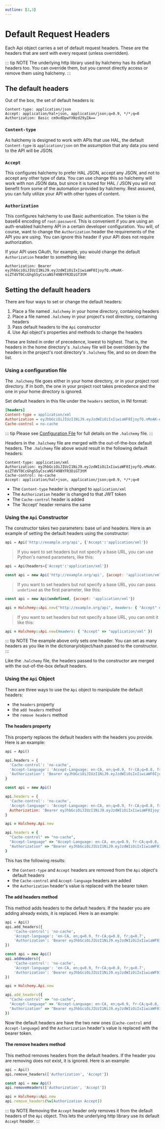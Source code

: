 ```yaml
---
outline: [2,3]
---
```

# Default Request Headers
Each Api object carries a set of default request headers.  These are the headers that are sent with every request (unless overridden).

::: tip NOTE
The underlying http library used by halchemy has its default headers too.  You can override them, but you cannot directly access or remove them using halchemy.
:::

## The default headers
Out of the box, the set of default headers is:

```http
Content-type: application/json
Accept: application/hal+json, application/json;q=0.9, */*;q=0
Authorization: Basic cm9vdDpwYXNzd29yZA==
```
### `Content-type`
As halchemy is designed to work with APIs that use HAL, the default `Content-type` is `application/json` on the assumption that any data you send to the API will be JSON.

### `Accept`
This configures halchemy to prefer HAL JSON, accept any JSON, and not to accept any other type of data.  You can use change this so halchemy will work with non JSON data, but since it is tuned for HAL / JSON you will not benefit from some of the automation provided by halchemy.  Rest assured, you can fully utilize your API with other types of content.

### `Authorization`
This configures halchemy to use Basic authentication.  The token is the base64 encoding of `root:password`.  This is convenient if you are using an auth-enabled halchemy API in a certain developer configuration.  You will, of course, want to change the `Authorization` header the requirements of the API you are using.  You can ignore this header if your API does not require authorization.

If your API uses OAuth, for example, you would change the default `Authorization` header to something like:

```http
Authorization: Bearer eyJhbGciOiJIUzI1NiJ9.eyJzdWIiOiIxIiwiaWF0IjoyfQ.nMoAK-oiZTdVT0CcGhgS5yCscaNSf49BYFR3DiGT3tM
```

## Setting the default headers
There are four ways to set or change the default headers:

1. Place a file named `.halchemy` in your home directory, containing headers
1. Place a file named `.halchemy` in your project's root directory, containing headers
1. Pass default headers to the `Api` constructor
1. Use Api object's properties and methods to change the headers

These are listed in order of precedence, lowest to highest.  That is, the headers in the home directory's `.halchemy` file will be overridden by the headers in the project's root directory's `.halchemy` file, and so on down the list.

### Using a configuration file
The `.halchemy` file goes either in your home directory, or in your project root directory.  If in both, the one in your project root takes precedence and the one in your home directory is ignored.

Set default headers in this file under the `headers` section, in INI format:

```ini
[headers]
Content-type = application/xml
Authorization = eyJhbGciOiJIUzI1NiJ9.eyJzdWIiOiIxIiwiaWF0IjoyfQ.nMoAK-oiZTdVT0CcGhgS5yCscaNSf49BYFR3DiGT3tM
Cache-control = no-cache
```
::: tip
Please see [Configuration File](/guide/configuration/changing#configuration-file) for full details on the `.halchemy` file.
:::

Headers in the `.halchemy` file are merged with the out-of-the-box default headers.  The `.halchemy` file above would result in the following default headers:

```http
Content-type: application/xml
Authorization: eyJhbGciOiJIUzI1NiJ9.eyJzdWIiOiIxIiwiaWF0IjoyfQ.nMoAK-oiZTdVT0CcGhgS5yCscaNSf49BYFR3DiGT3tM
Cache-control: no-cache
Accept: application/hal+json, application/json;q=0.9, */*;q=0
```
* The `Content-type` header is changed to `application/xml`
* The `Authorization` header is changed to that JWT token
* The `Cache-control` header is added
* The 'Accept' header remains the same

### Using the `Api` Constructor
The constructor takes two parameters: base url and headers.  Here is an example of setting the default headers using the constructor:

<tabs>
<tab name="Python">

```python
api = Api('http://example.org/api', {'Accept':'application/xml'})
```
> If you want to set headers but not specify a base URL, you can use Python's named parameters, like this:

```python
api = Api(headers={'Accept':'application/xml'})
```

</tab>

<tab name="JavaScript">

```javascript
const api = new Api('http://example.org/api', {accept: 'application/xml'})
```
> If you want to set headers but not specify a base URL, you can pass `undefined` as the first parameter, like this:
```javascript
const api = new Api(undefined, {accept: 'application/xml'})
```
</tab>

<tab name="Ruby">

```ruby
api = Halchemy::Api.new("http://example.org/api", headers: { "Accept" => "application/xml" })
```
> If you want to set headers but not specify a base URL, you can omit it like this:

```ruby
api = Halchemy::Api.new(headers: { "Accept" => "application/xml" })
```

</tab>

<future-languages />
</tabs>

::: tip NOTE
The example above only sets one header.  You can set as many headers as you like in the dictionary/object/hash passed to the constructor.
:::

Like the `.halchemy` file, the headers passed to the constructor are merged with the out-of-the-box default headers.

### Using the `Api` Object
There are three ways to use the `Api` object to manipulate the default headers:
* the `headers` property
* the `add headers` method
* the `remove headers` method

#### The headers property
This property replaces the default headers with the headers you provide.  Here is an example:

<tabs>
<tab name="Python">

```python
api = Api()

api.headers = {
  'Cache-control': 'no-cache',
  'Accept-language': 'Accept-Language: en-CA, en;q=0.9, fr-CA;q=0.8, fr;q=0.7',
  'Authorization': 'Bearer eyJhbGciOiJIUzI1NiJ9.eyJzdWIiOiIxIiwiaWF0IjoyfQ.nMoAK-oiZTdVT0CcGhgS5yCscaNSf49BYFR3DiGT3tM'
}
```
</tab>

<tab name="JavaScript">

```javascript
const api = new Api()

api.headers = {
  'Cache-control': 'no-cache',
  'Accept-language': 'Accept-Language: en-CA, en;q=0.9, fr-CA;q=0.8, fr;q=0.7',
  Authorization: 'Bearer eyJhbGciOiJIUzI1NiJ9.eyJzdWIiOiIxIiwiaWF0IjoyfQ.nMoAK-oiZTdVT0CcGhgS5yCscaNSf49BYFR3DiGT3tM'
}
```
</tab>

<tab name="Ruby">

```ruby
api = Halchemy.Api.new

api.headers = {
  "Cache-control" => "no-cache",
  "Accept-language" => "Accept-Language: en-CA, en;q=0.9, fr-CA;q=0.8, fr;q=0.7",
  "Authorization" => "Bearer eyJhbGciOiJIUzI1NiJ9.eyJzdWIiOiIxIiwiaWF0IjoyfQ.nMoAK-oiZTdVT0CcGhgS5yCscaNSf49BYFR3DiGT3tM"
}
```
</tab>

<future-languages />
</tabs>

This has the following results:
* the `Content-type` and `Accept` headers are removed from the `Api` object's default headers
* the `Cache-control` and `Accept-language` headers are added
* the `Authorization` header's value is replaced with the bearer token

#### The add headers method
This method adds headers to the default headers.  If the header you are adding already exists, it is replaced.  Here is an example:

<tabs>
<tab name="Python">

```python
api = Api()
api.add_headers({
    'Cache-control': 'no-cache',
    'Accept-language': 'en-CA, en;q=0.9, fr-CA;q=0.8, fr;q=0.7',
    'Authorization': 'Bearer eyJhbGciOiJIUzI1NiJ9.eyJzdWIiOiIxIiwiaWF0IjoyfQ.nMoAK-oiZTdVT0CcGhgS5yCscaNSf49BYFR3DiGT3tM'
})
```
</tab>

<tab name="JavaScript">

```javascript
const api = new Api()
api.addHeaders({
    'Cache-control': 'no-cache',
    'Accept-language': 'en-CA, en;q=0.9, fr-CA;q=0.8, fr;q=0.7',
    'Authorization': 'Bearer eyJhbGciOiJIUzI1NiJ9.eyJzdWIiOiIxIiwiaWF0IjoyfQ.nMoAK-oiZTdVT0CcGhgS5yCscaNSf49BYFR3DiGT3tM'
})
```
</tab>

<tab name="Ruby">

```ruby
api = Halchemy.Api.new

api.add_headers({
  "Cache-control" => "no-cache",
  "Accept-language" => "Accept-Language: en-CA, en;q=0.9, fr-CA;q=0.8, fr;q=0.7",
  "Authorization" => "Bearer eyJhbGciOiJIUzI1NiJ9.eyJzdWIiOiIxIiwiaWF0IjoyfQ.nMoAK-oiZTdVT0CcGhgS5yCscaNSf49BYFR3DiGT3tM"
})
```
</tab>

<future-languages />
</tabs>

Now the default headers are have the two new ones (`Cache-control` and `Accept-language`) and the `Authorization` header's value is replaced with the bearer token.

#### The remove headers method
This method removes headers from the default headers.  If the header you are removing does not exist, it is ignored.  Here is an example:

<tabs>
<tab name="Python">

```python
api = Api()
api.remove_headers(['Authorization', 'Accept'])
```
</tab>

<tab name="JavaScript">

```javascript
const api = new Api()
api.removeHeaders(['Authorization', 'Accept'])
```
</tab>

<tab name="Ruby">

```ruby
api = Halchemy::Api.new
api.remove_headers(%w[Authorization Accept])
```
</tab>

<future-languages />
</tabs>

::: tip NOTE
Removing the `Accept` header only removes it from the default headers of the `Api` object.  This lets the underlying http library use its default `Accept` header.
:::
